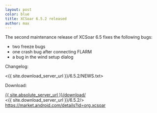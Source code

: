 ```yaml
---
layout: post
color: blue
title: XCSoar 6.5.2 released
author: max
---
```

The second maintenance release of XCSoar 6.5 fixes the following bugs:

* two freeze bugs
* one crash bug after connecting FLARM
* a bug in the wind setup dialog

Changelog:

 <{{ site.download_server_url }}/6.5.2/NEWS.txt>

Download:

 [{{ site.absolute_server_url }}/download/](/download/)  
 <{{ site.download_server_url }}/6.5.2/>  
 <https://market.android.com/details?id=org.xcsoar>
